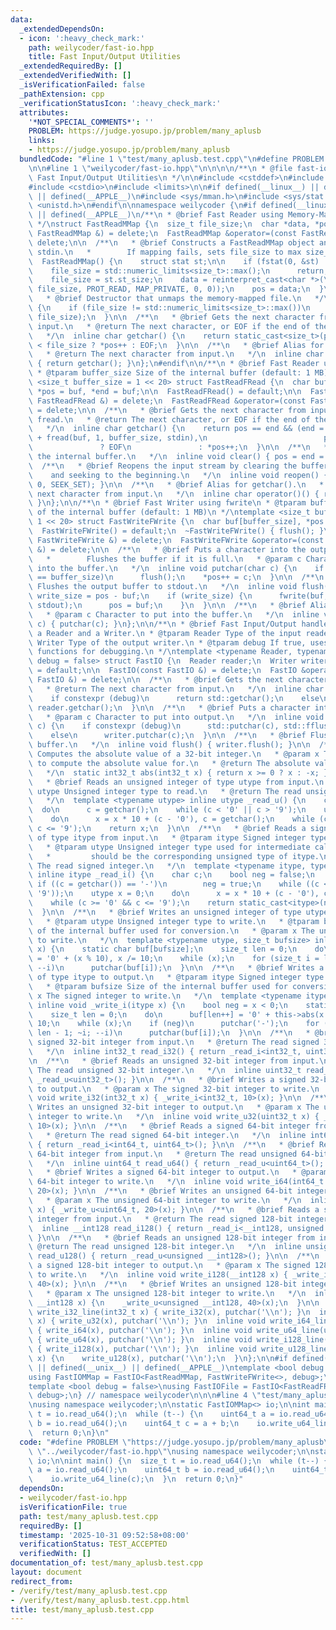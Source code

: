 ```yaml
---
data:
  _extendedDependsOn:
  - icon: ':heavy_check_mark:'
    path: weilycoder/fast-io.hpp
    title: Fast Input/Output Utilities
  _extendedRequiredBy: []
  _extendedVerifiedWith: []
  _isVerificationFailed: false
  _pathExtension: cpp
  _verificationStatusIcon: ':heavy_check_mark:'
  attributes:
    '*NOT_SPECIAL_COMMENTS*': ''
    PROBLEM: https://judge.yosupo.jp/problem/many_aplusb
    links:
    - https://judge.yosupo.jp/problem/many_aplusb
  bundledCode: "#line 1 \"test/many_aplusb.test.cpp\"\n#define PROBLEM \"https://judge.yosupo.jp/problem/many_aplusb\"\
    \n\n#line 1 \"weilycoder/fast-io.hpp\"\n\n\n\n/**\n * @file fast-io.hpp\n * @brief\
    \ Fast Input/Output Utilities\n */\n\n#include <cstddef>\n#include <cstdint>\n\
    #include <cstdio>\n#include <limits>\n\n#if defined(__linux__) || defined(__unix__)\
    \ || defined(__APPLE__)\n#include <sys/mman.h>\n#include <sys/stat.h>\n#include\
    \ <unistd.h>\n#endif\n\nnamespace weilycoder {\n#if defined(__linux__) || defined(__unix__)\
    \ || defined(__APPLE__)\n/**\n * @brief Fast Reader using Memory-Mapped I/O\n\
    \ */\nstruct FastReadMMap {\n  size_t file_size;\n  char *data, *pos;\n\n  FastReadMMap(const\
    \ FastReadMMap &) = delete;\n  FastReadMMap &operator=(const FastReadMMap &) =\
    \ delete;\n\n  /**\n   * @brief Constructs a FastReadMMap object and memory-maps\
    \ stdin.\n   *        If mapping fails, sets file_size to max size_t.\n   */\n\
    \  FastReadMMap() {\n    struct stat st;\n\n    if (fstat(0, &st) != 0) {\n  \
    \    file_size = std::numeric_limits<size_t>::max();\n      return;\n    }\n\n\
    \    file_size = st.st_size;\n    data = reinterpret_cast<char *>(\n        mmap(nullptr,\
    \ file_size, PROT_READ, MAP_PRIVATE, 0, 0));\n    pos = data;\n  }\n\n  /**\n\
    \   * @brief Destructor that unmaps the memory-mapped file.\n   */\n  ~FastReadMMap()\
    \ {\n    if (file_size != std::numeric_limits<size_t>::max())\n      munmap(data,\
    \ file_size);\n  }\n\n  /**\n   * @brief Gets the next character from the memory-mapped\
    \ input.\n   * @return The next character, or EOF if the end of the file is reached.\n\
    \   */\n  inline char getchar() {\n    return static_cast<size_t>(pos - data)\
    \ < file_size ? *pos++ : EOF;\n  }\n\n  /**\n   * @brief Alias for getchar().\n\
    \   * @return The next character from input.\n   */\n  inline char operator()()\
    \ { return getchar(); }\n};\n#endif\n\n/**\n * @brief Fast Reader using fread\n\
    \ * @tparam buffer_size Size of the internal buffer (default: 1 MB)\n */\ntemplate\
    \ <size_t buffer_size = 1 << 20> struct FastReadFRead {\n  char buf[buffer_size],\
    \ *pos = buf, *end = buf;\n\n  FastReadFRead() = default;\n\n  FastReadFRead(const\
    \ FastReadFRead &) = delete;\n  FastReadFRead &operator=(const FastReadFRead &)\
    \ = delete;\n\n  /**\n   * @brief Gets the next character from input using buffered\
    \ fread.\n   * @return The next character, or EOF if the end of the file is reached.\n\
    \   */\n  inline char getchar() {\n    return pos == end && (end = (pos = buf)\
    \ + fread(buf, 1, buffer_size, stdin),\n                          pos == end)\n\
    \               ? EOF\n               : *pos++;\n  }\n\n  /**\n   * @brief Clears\
    \ the internal buffer.\n   */\n  inline void clear() { pos = end = buf; }\n\n\
    \  /**\n   * @brief Reopens the input stream by clearing the buffer\n   *    \
    \    and seeking to the beginning.\n   */\n  inline void reopen() { clear(), fseek(stdin,\
    \ 0, SEEK_SET); }\n\n  /**\n   * @brief Alias for getchar().\n   * @return The\
    \ next character from input.\n   */\n  inline char operator()() { return getchar();\
    \ }\n};\n\n/**\n * @brief Fast Writer using fwrite\n * @tparam buffer_size Size\
    \ of the internal buffer (default: 1 MB)\n */\ntemplate <size_t buffer_size =\
    \ 1 << 20> struct FastWriteFWrite {\n  char buf[buffer_size], *pos = buf;\n\n\
    \  FastWriteFWrite() = default;\n  ~FastWriteFWrite() { flush(); }\n\n  FastWriteFWrite(const\
    \ FastWriteFWrite &) = delete;\n  FastWriteFWrite &operator=(const FastWriteFWrite\
    \ &) = delete;\n\n  /**\n   * @brief Puts a character into the output buffer.\n\
    \   *        Flushes the buffer if it is full.\n   * @param c Character to put\
    \ into the buffer.\n   */\n  inline void putchar(char c) {\n    if (pos - buf\
    \ == buffer_size)\n      flush();\n    *pos++ = c;\n  }\n\n  /**\n   * @brief\
    \ Flushes the output buffer to stdout.\n   */\n  inline void flush() {\n    size_t\
    \ write_size = pos - buf;\n    if (write_size) {\n      fwrite(buf, 1, write_size,\
    \ stdout);\n      pos = buf;\n    }\n  }\n\n  /**\n   * @brief Alias for putchar().\n\
    \   * @param c Character to put into the buffer.\n   */\n  inline void operator()(char\
    \ c) { putchar(c); }\n};\n\n/**\n * @brief Fast Input/Output handler combining\
    \ a Reader and a Writer.\n * @tparam Reader Type of the input reader.\n * @tparam\
    \ Writer Type of the output writer.\n * @tparam debug If true, uses standard I/O\
    \ functions for debugging.\n */\ntemplate <typename Reader, typename Writer, bool\
    \ debug = false> struct FastIO {\n  Reader reader;\n  Writer writer;\n\n  FastIO()\
    \ = default;\n\n  FastIO(const FastIO &) = delete;\n  FastIO &operator=(const\
    \ FastIO &) = delete;\n\n  /**\n   * @brief Gets the next character from input.\n\
    \   * @return The next character from input.\n   */\n  inline char getchar() {\n\
    \    if constexpr (debug)\n      return std::getchar();\n    else\n      return\
    \ reader.getchar();\n  }\n\n  /**\n   * @brief Puts a character into output.\n\
    \   * @param c Character to put into output.\n   */\n  inline void putchar(char\
    \ c) {\n    if constexpr (debug)\n      std::putchar(c), std::fflush(stdout);\n\
    \    else\n      writer.putchar(c);\n  }\n\n  /**\n   * @brief Flushes the output\
    \ buffer.\n   */\n  inline void flush() { writer.flush(); }\n\n  /**\n   * @brief\
    \ Computes the absolute value of a 32-bit integer.\n   * @param x The integer\
    \ to compute the absolute value for.\n   * @return The absolute value of x.\n\
    \   */\n  static int32_t abs(int32_t x) { return x >= 0 ? x : -x; }\n\n  /**\n\
    \   * @brief Reads an unsigned integer of type utype from input.\n   * @tparam\
    \ utype Unsigned integer type to read.\n   * @return The read unsigned integer.\n\
    \   */\n  template <typename utype> inline utype _read_u() {\n    char c;\n  \
    \  do\n      c = getchar();\n    while (c < '0' || c > '9');\n    utype x = 0;\n\
    \    do\n      x = x * 10 + (c - '0'), c = getchar();\n    while (c >= '0' &&\
    \ c <= '9');\n    return x;\n  }\n\n  /**\n   * @brief Reads a signed integer\
    \ of type itype from input.\n   * @tparam itype Signed integer type to read.\n\
    \   * @tparam utype Unsigned integer type used for intermediate calculations,\n\
    \   *         should be the corresponding unsigned type of itype.\n   * @return\
    \ The read signed integer.\n   */\n  template <typename itype, typename utype>\
    \ inline itype _read_i() {\n    char c;\n    bool neg = false;\n    do\n     \
    \ if ((c = getchar()) == '-')\n        neg = true;\n    while ((c < '0' || c >\
    \ '9'));\n    utype x = 0;\n    do\n      x = x * 10 + (c - '0'), c = getchar();\n\
    \    while (c >= '0' && c <= '9');\n    return static_cast<itype>(neg ? -x : x);\n\
    \  }\n\n  /**\n   * @brief Writes an unsigned integer of type utype to output.\n\
    \   * @tparam utype Unsigned integer type to write.\n   * @tparam bufsize Size\
    \ of the internal buffer used for conversion.\n   * @param x The unsigned integer\
    \ to write.\n   */\n  template <typename utype, size_t bufsize> inline void _write_u(utype\
    \ x) {\n    static char buf[bufsize];\n    size_t len = 0;\n    do\n      buf[len++]\
    \ = '0' + (x % 10), x /= 10;\n    while (x);\n    for (size_t i = len - 1; ~i;\
    \ --i)\n      putchar(buf[i]);\n  }\n\n  /**\n   * @brief Writes a signed integer\
    \ of type itype to output.\n   * @tparam itype Signed integer type to write.\n\
    \   * @tparam bufsize Size of the internal buffer used for conversion.\n   * @param\
    \ x The signed integer to write.\n   */\n  template <typename itype, size_t bufsize>\
    \ inline void _write_i(itype x) {\n    bool neg = x < 0;\n    static char buf[bufsize];\n\
    \    size_t len = 0;\n    do\n      buf[len++] = '0' + this->abs(x % 10), x /=\
    \ 10;\n    while (x);\n    if (neg)\n      putchar('-');\n    for (size_t i =\
    \ len - 1; ~i; --i)\n      putchar(buf[i]);\n  }\n\n  /**\n   * @brief Reads a\
    \ signed 32-bit integer from input.\n   * @return The read signed 32-bit integer.\n\
    \   */\n  inline int32_t read_i32() { return _read_i<int32_t, uint32_t>(); }\n\
    \n  /**\n   * @brief Reads an unsigned 32-bit integer from input.\n   * @return\
    \ The read unsigned 32-bit integer.\n   */\n  inline uint32_t read_u32() { return\
    \ _read_u<uint32_t>(); }\n\n  /**\n   * @brief Writes a signed 32-bit integer\
    \ to output.\n   * @param x The signed 32-bit integer to write.\n   */\n  inline\
    \ void write_i32(int32_t x) { _write_i<int32_t, 10>(x); }\n\n  /**\n   * @brief\
    \ Writes an unsigned 32-bit integer to output.\n   * @param x The unsigned 32-bit\
    \ integer to write.\n   */\n  inline void write_u32(uint32_t x) { _write_u<uint32_t,\
    \ 10>(x); }\n\n  /**\n   * @brief Reads a signed 64-bit integer from input.\n\
    \   * @return The read signed 64-bit integer.\n   */\n  inline int64_t read_i64()\
    \ { return _read_i<int64_t, uint64_t>(); }\n\n  /**\n   * @brief Reads an unsigned\
    \ 64-bit integer from input.\n   * @return The read unsigned 64-bit integer.\n\
    \   */\n  inline uint64_t read_u64() { return _read_u<uint64_t>(); }\n\n  /**\n\
    \   * @brief Writes a signed 64-bit integer to output.\n   * @param x The signed\
    \ 64-bit integer to write.\n   */\n  inline void write_i64(int64_t x) { _write_i<int64_t,\
    \ 20>(x); }\n\n  /**\n   * @brief Writes an unsigned 64-bit integer to output.\n\
    \   * @param x The unsigned 64-bit integer to write.\n   */\n  inline void write_u64(uint64_t\
    \ x) { _write_u<uint64_t, 20>(x); }\n\n  /**\n   * @brief Reads a signed 128-bit\
    \ integer from input.\n   * @return The read signed 128-bit integer.\n   */\n\
    \  inline __int128 read_i128() { return _read_i<__int128, unsigned __int128>();\
    \ }\n\n  /**\n   * @brief Reads an unsigned 128-bit integer from input.\n   *\
    \ @return The read unsigned 128-bit integer.\n   */\n  inline unsigned __int128\
    \ read_u128() { return _read_u<unsigned __int128>(); }\n\n  /**\n   * @brief Writes\
    \ a signed 128-bit integer to output.\n   * @param x The signed 128-bit integer\
    \ to write.\n   */\n  inline void write_i128(__int128 x) { _write_i<__int128,\
    \ 40>(x); }\n\n  /**\n   * @brief Writes an unsigned 128-bit integer to output.\n\
    \   * @param x The unsigned 128-bit integer to write.\n   */\n  inline void write_u128(unsigned\
    \ __int128 x) {\n    _write_u<unsigned __int128, 40>(x);\n  }\n\n  inline void\
    \ write_i32_line(int32_t x) { write_i32(x), putchar('\\n'); }\n  inline void write_u32_line(uint32_t\
    \ x) { write_u32(x), putchar('\\n'); }\n  inline void write_i64_line(int64_t x)\
    \ { write_i64(x), putchar('\\n'); }\n  inline void write_u64_line(uint64_t x)\
    \ { write_u64(x), putchar('\\n'); }\n  inline void write_i128_line(__int128 x)\
    \ { write_i128(x), putchar('\\n'); }\n  inline void write_u128_line(unsigned __int128\
    \ x) {\n    write_u128(x), putchar('\\n');\n  }\n};\n\n#if defined(__linux__)\
    \ || defined(__unix__) || defined(__APPLE__)\ntemplate <bool debug = false>\n\
    using FastIOMMap = FastIO<FastReadMMap, FastWriteFWrite<>, debug>;\n#endif\n\n\
    template <bool debug = false>\nusing FastIOFile = FastIO<FastReadFRead<>, FastWriteFWrite<>,\
    \ debug>;\n} // namespace weilycoder\n\n\n#line 4 \"test/many_aplusb.test.cpp\"\
    \nusing namespace weilycoder;\n\nstatic FastIOMMap<> io;\n\nint main() {\n  size_t\
    \ t = io.read_u64();\n  while (t--) {\n    uint64_t a = io.read_u64();\n    uint64_t\
    \ b = io.read_u64();\n    uint64_t c = a + b;\n    io.write_u64_line(c);\n  }\n\
    \  return 0;\n}\n"
  code: "#define PROBLEM \"https://judge.yosupo.jp/problem/many_aplusb\"\n\n#include\
    \ \"../weilycoder/fast-io.hpp\"\nusing namespace weilycoder;\n\nstatic FastIOMMap<>\
    \ io;\n\nint main() {\n  size_t t = io.read_u64();\n  while (t--) {\n    uint64_t\
    \ a = io.read_u64();\n    uint64_t b = io.read_u64();\n    uint64_t c = a + b;\n\
    \    io.write_u64_line(c);\n  }\n  return 0;\n}"
  dependsOn:
  - weilycoder/fast-io.hpp
  isVerificationFile: true
  path: test/many_aplusb.test.cpp
  requiredBy: []
  timestamp: '2025-10-31 09:52:58+08:00'
  verificationStatus: TEST_ACCEPTED
  verifiedWith: []
documentation_of: test/many_aplusb.test.cpp
layout: document
redirect_from:
- /verify/test/many_aplusb.test.cpp
- /verify/test/many_aplusb.test.cpp.html
title: test/many_aplusb.test.cpp
---
```

